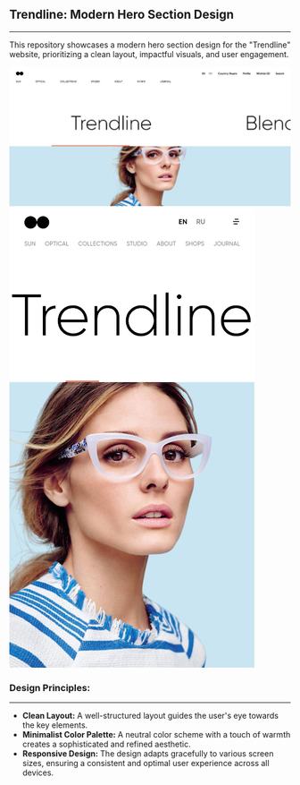 ## Trendline: Modern Hero Section Design
---
This repository showcases a modern hero section design for the "Trendline" website, prioritizing a clean layout, impactful visuals, and user engagement. 

![screenshot1](docs/Image/TrendlineSS.png)
![screenshot2](docs/Image/TrendlineSS2.png)

### Design Principles:
---

* **Clean Layout:**  A well-structured layout guides the user's eye towards the key elements.
* **Minimalist Color Palette:** A neutral color scheme with a touch of warmth creates a sophisticated and refined aesthetic.
* **Responsive Design:** The design adapts gracefully to various screen sizes, ensuring a consistent and optimal user experience across all devices.